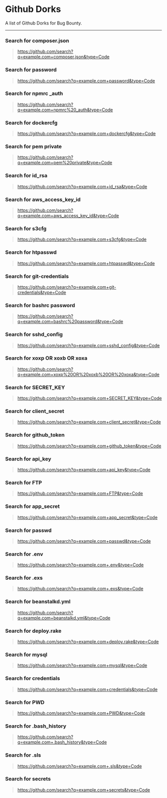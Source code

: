 # Github Dorks

A list of Github Dorks for Bug Bounty.

---

### Search for composer.json

> https://github.com/search?q=example.com+composer.json&type=Code

### Search for password

> https://github.com/search?q=example.com+password&type=Code

### Search for npmrc _auth

> https://github.com/search?q=example.com+npmrc%20_auth&type=Code

### Search for dockercfg

> https://github.com/search?q=example.com+dockercfg&type=Code

### Search for pem private

> https://github.com/search?q=example.com+pem%20private&type=Code

### Search for id_rsa

> https://github.com/search?q=example.com+id_rsa&type=Code

### Search for aws_access_key_id

> https://github.com/search?q=example.com+aws_access_key_id&type=Code

### Search for s3cfg

> https://github.com/search?q=example.com+s3cfg&type=Code

### Search for htpasswd

> https://github.com/search?q=example.com+htpasswd&type=Code

### Search for git-credentials

> https://github.com/search?q=example.com+git-credentials&type=Code

### Search for bashrc password

> https://github.com/search?q=example.com+bashrc%20password&type=Code

### Search for sshd_config

> https://github.com/search?q=example.com+sshd_config&type=Code

### Search for xoxp OR xoxb OR xoxa

> https://github.com/search?q=example.com+xoxp%20OR%20xoxb%20OR%20xoxa&type=Code

### Search for SECRET_KEY

> https://github.com/search?q=example.com+SECRET_KEY&type=Code

### Search for client_secret

> https://github.com/search?q=example.com+client_secret&type=Code

### Search for github_token

> https://github.com/search?q=example.com+github_token&type=Code

### Search for api_key

> https://github.com/search?q=example.com+api_key&type=Code

### Search for FTP

> https://github.com/search?q=example.com+FTP&type=Code

### Search for app_secret

> https://github.com/search?q=example.com+app_secret&type=Code

### Search for passwd

> https://github.com/search?q=example.com+passwd&type=Code

### Search for .env

> https://github.com/search?q=example.com+.env&type=Code

### Search for .exs

> https://github.com/search?q=example.com+.exs&type=Code

### Search for beanstalkd.yml

> https://github.com/search?q=example.com+beanstalkd.yml&type=Code

### Search for deploy.rake

> https://github.com/search?q=example.com+deploy.rake&type=Code

### Search for mysql

> https://github.com/search?q=example.com+mysql&type=Code

### Search for credentials

> https://github.com/search?q=example.com+credentials&type=Code

### Search for PWD

> https://github.com/search?q=example.com+PWD&type=Code

### Search for .bash_history

> https://github.com/search?q=example.com+.bash_history&type=Code

### Search for .sls

> https://github.com/search?q=example.com+.sls&type=Code

### Search for secrets

> https://github.com/search?q=example.com+secrets&type=Code
